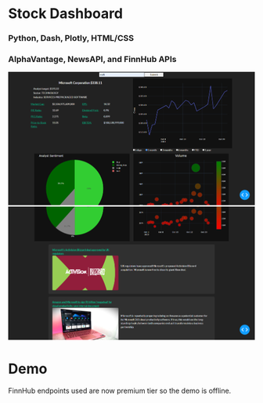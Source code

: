 # Stock Dashboard
### Python, Dash, Plotly, HTML/CSS
### AlphaVantage, NewsAPI, and FinnHub APIs
![/stock-dashboard-1.png](https://github.com/ASweet10/SchoolProjects/blob/main/StockDashboard/stock-dashboard-1.png)
![/stock-dashboard-2.png](https://github.com/ASweet10/SchoolProjects/blob/main/StockDashboard/stock-dashboard-2.png)

# Demo
FinnHub endpoints used are now premium tier so the demo is offline.
